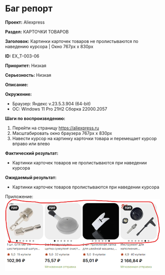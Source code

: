 # Баг репорт

**Проект:** Aliexpress

**Раздел:** КАРТОЧКИ ТОВАРОВ

**Заголовок:**  Картинки карточек товаров не пролистываются по наведению курсора | Окно 767px x 830px

**ID:** EX_T-003-06

 **Приоритет:** Низкая

 **Серьезность:** Низкая

**Описание:**

**Окружение:**  

* Браузер: Яндекс v.23.5.3.904 (64-bit)
* OC: Windows 11 Pro 21H2 Сборка 22000.2057

**Шаги по воспроизведению:**

1. Перейти на страницу <https://aliexpress.ru>
2. Масштабировать окно браузера 767px x 830px
3. Навести курсор на картинку карточки товара и перемещает курсор вправо или влево

**Фактический результат:**

* Картинки карточек товаров не пролистываются при наведении курсора

**Ожидаемый результат:**

* Картинки карточек товаров пролистываются при наведении курсора

Приложение:  
![Изображение 3.6](../assets/img_ex_t/product_card_auto.png "Авто скролл")
